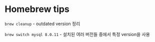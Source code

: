 # Homebrew tips

`brew cleanup` - outdated version 정리

`brew switch mysql 8.0.11` - 설치된 여러 버전들 중에서 특정 version을 사용
